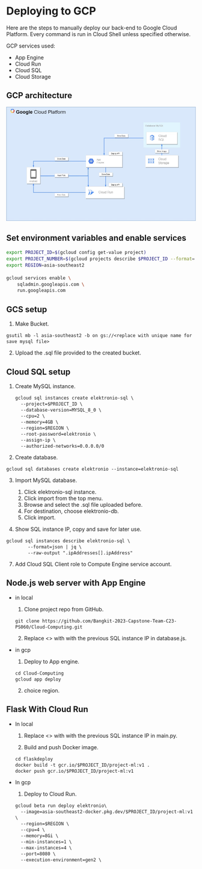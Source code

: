 # Deploying to GCP

Here are the steps to manually deploy our back-end to Google Cloud Platform. Every command is run in Cloud Shell unless specified otherwise.

GCP services used:
- App Engine
- Cloud Run
- Cloud SQL
- Cloud Storage

## GCP architecture

![gambar GCP architecture](gcp-architecture.jpg)
  
## Set environment variables and enable services

```bash
export PROJECT_ID=$(gcloud config get-value project)
export PROJECT_NUMBER=$(gcloud projects describe $PROJECT_ID --format='value(projectNumber)')
export REGION=asia-southeast2

gcloud services enable \
    sqladmin.googleapis.com \
    run.googleapis.com 
```

## GCS setup

1. Make Bucket.

```
gsutil mb -l asia-southeast2 -b on gs://<replace with unique name for save mysql file>
```

2. Upload the .sql file provided to the created bucket.
 
## Cloud SQL setup

1. Create MySQL instance.

   ```
   gcloud sql instances create elektronio-sql \
     --project=$PROJECT_ID \
     --database-version=MYSQL_8_0 \
     --cpu=2 \
     --memory=4GB \
     --region=$REGION \
     --root-password=elektronio \
     --assign-ip \
     --authorized-networks=0.0.0.0/0
   ```
3. Create database.

```
gcloud sql databases create elektronio --instance=elektronio-sql
```

3. Import MySQL database.
 
     1. Click elektronio-sql instance.
     2. Click import from the top menu.
     3. Browse and select the .sql file uploaded before.
     4. For destination, choose elektronio-db.
     5. Click import.
        
5. Show SQL instance IP, copy and save for later use.
```
gcloud sql instances describe elektronio-sql \
        --format=json | jq \
        --raw-output ".ipAddresses[].ipAddress"
```

7. Add Cloud SQL Client role to Compute Engine service account.
   
## Node.js web server with App Engine

- in local

    1. Clone project repo from GitHub.

    ```
    git clone https://github.com/Bangkit-2023-Capstone-Team-C23-PS060/Cloud-Computing.git
    ```
       
    2. Replace <> with with the previous SQL instance IP in database.js.
  

- in gcp

    1. Deploy to App engine.
  
    ```
    cd Cloud-Computing
    gcloud app deploy 
    ```

    2. choice region.

## Flask With Cloud Run

- In local

  1. Replace <> with with the previous SQL instance IP in main.py.
     
  2. Build and push Docker image.

  ```
  cd flaskdeploy
  docker build -t gcr.io/$PROJECT_ID/project-ml:v1 .
  docker push gcr.io/$PROJECT_ID/project-ml:v1
  ```
  
- In gcp

  1. Deploy to Cloud Run.

  ```
  gcloud beta run deploy elektronio\
    --image=asia-southeast2-docker.pkg.dev/$PROJECT_ID/project-ml:v1 \
    --region=$REGION \
    --cpu=4 \
    --memory=8Gi \
    --min-instances=1 \
    --max-instances=4 \
    --port=8080 \
    --execution-environment=gen2 \
  ```
